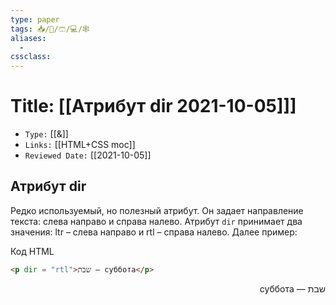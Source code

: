 ```yaml
---
type: paper
tags: 📥️/📜️/🩳/💻/🕸
aliases:
  - 
cssclass: 
---
```




# Title: **[[Атрибут dir 2021-10-05]]]**
- `Type:` [[&]]
- `Links:` [[HTML+CSS moc]]
- `Reviewed Date:` [[2021-10-05]]

## Атрибут dir

Редко используемый, но полезный атрибут. Он задает направление текста: слева направо и справа налево. Атрибут `dir` принимает два значения: ltr – слева направо и rtl – справа налево. Далее пример:

Код HTML

```html
<p dir = "rtl">שבת — суббота</p>
```


<p dir = "rtl">שבת — суббота</p>